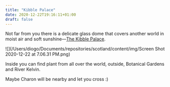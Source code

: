 ```yaml
---
title: "Kibble Palace"
date: 2020-12-22T19:16:11+01:00
draft: false
---
```


Not far from you there is a delicate glass dome that covers another world in moist air and soft sunshine—[The Kibble Palace](https://www.glasgowbotanicgardens.com/the-gardens/history/kibble-palace/).

![](/Users/diogo/Documents/repositories/scotland/content/img/Screen Shot 2020-12-22 at 7.06.31 PM.png)

Inside you can find plant from all over the world, outside, Botanical Gardens and River Kelvin.

Maybe Charon will be nearby and let you cross :)